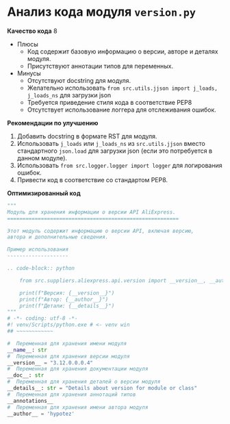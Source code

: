 # Анализ кода модуля `version.py`

**Качество кода**
8
-  Плюсы
    - Код содержит базовую информацию о версии, авторе и деталях модуля.
    - Присутствуют аннотации типов для переменных.
-  Минусы
    - Отсутствуют docstring для модуля.
    - Желательно использовать `from src.utils.jjson import j_loads, j_loads_ns` для загрузки json
    - Требуется приведение стиля кода в соответствие PEP8
    - Отсутствует использование логгера для отслеживания ошибок.

**Рекомендации по улучшению**

1.  Добавить docstring в формате RST для модуля.
2.  Использовать `j_loads` или `j_loads_ns` из `src.utils.jjson` вместо стандартного `json.load` для загрузки json (если это потребуется в данном модуле).
3.  Использовать `from src.logger.logger import logger` для логирования ошибок.
4.  Привести код в соответствие со стандартом PEP8.

**Оптимизированный код**

```python
"""
Модуль для хранения информации о версии API AliExpress.
========================================================

Этот модуль содержит информацию о версии API, включая версию,
автора и дополнительные сведения.

Пример использования
--------------------

.. code-block:: python

    from src.suppliers.aliexpress.api.version import __version__, __author__, __details__

    print(f"Версия: {__version__}")
    print(f"Автор: {__author__}")
    print(f"Детали: {__details__}")
"""
# -*- coding: utf-8 -*-
#! venv/Scripts/python.exe # <- venv win
## ~~~~~~~~~~~~

#  Переменная для хранения имени модуля
__name__: str
#  Переменная для хранения версии модуля
__version__ = "3.12.0.0.0.4"
#  Переменная для хранения документации модуля
__doc__: str
#  Переменная для хранения деталей о версии модуля
__details__: str = "Details about version for module or class"
#  Переменная для хранения аннотаций типов
__annotations__
#  Переменная для хранения имени автора модуля
__author__ = 'hypotez'
```